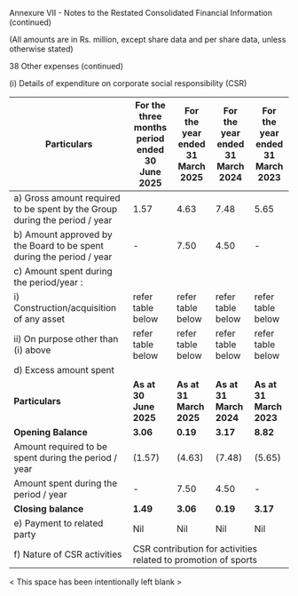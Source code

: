 Annexure VII - Notes to the Restated Consolidated Financial Information (continued)

(All amounts are in Rs. million, except share data and per share data, unless otherwise stated)

38 Other expenses (continued)

(i) Details of expenditure on corporate social responsibility (CSR)

<table><thead><tr><th>Particulars</th><th>For the three months<br>period ended<br>30 June 2025</th><th>For the year ended<br>31 March 2025</th><th>For the year ended<br>31 March 2024</th><th>For the year ended<br>31 March 2023</th></tr></thead><tbody><tr><td>a) Gross amount required to be spent by the Group during the period / year</td><td>1.57</td><td>4.63</td><td>7.48</td><td>5.65</td></tr><tr><td>b) Amount approved by the Board to be spent during the period / year</td><td>-</td><td>7.50</td><td>4.50</td><td>-</td></tr><tr><td>c) Amount spent during the period/year :</td><td></td><td></td><td></td><td></td></tr><tr><td>i) Construction/acquisition of any asset</td><td>refer table below</td><td>refer table below</td><td>refer table below</td><td>refer table below</td></tr><tr><td>ii) On purpose other than (i) above</td><td>refer table below</td><td>refer table below</td><td>refer table below</td><td>refer table below</td></tr><tr><td>d) Excess amount spent</td><td></td><td></td><td></td><td></td></tr><tr><td><strong>Particulars</strong></td><td><strong>As at 30 June 2025</strong></td><td><strong>As at 31 March 2025</strong></td><td><strong>As at 31 March 2024</strong></td><td><strong>As at 31 March 2023</strong></td></tr><tr><td><strong>Opening Balance</strong></td><td><strong>3.06</strong></td><td><strong>0.19</strong></td><td><strong>3.17</strong></td><td><strong>8.82</strong></td></tr><tr><td>Amount required to be spent during the period / year</td><td>(1.57)</td><td>(4.63)</td><td>(7.48)</td><td>(5.65)</td></tr><tr><td>Amount spent during the period / year</td><td>-</td><td>7.50</td><td>4.50</td><td>-</td></tr><tr><td><strong>Closing balance</strong></td><td><strong>1.49</strong></td><td><strong>3.06</strong></td><td><strong>0.19</strong></td><td><strong>3.17</strong></td></tr><tr><td>e) Payment to related party</td><td>Nil</td><td>Nil</td><td>Nil</td><td>Nil</td></tr><tr><td>f) Nature of CSR activities</td><td colspan="4">CSR contribution for activities related to promotion of sports</td></tr></tbody></table>

< This space has been intentionally left blank >